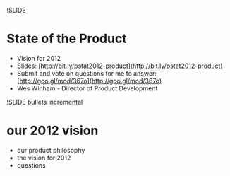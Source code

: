 !SLIDE 
# State of the Product #

* Vision for 2012
* Slides: [http://bit.ly/pstat2012-product](http://bit.ly/pstat2012-product)
* Submit and vote on questions for me to answer: [http://goo.gl/mod/367o](http://goo.gl/mod/367o)
* Wes Winham - Director of Product Development

!SLIDE bullets incremental
# our 2012 vision #

* our product philosophy
* the vision for 2012
* questions

